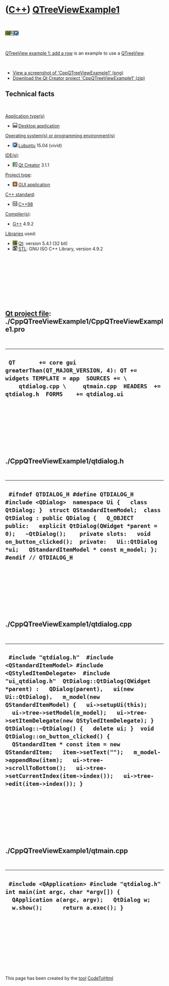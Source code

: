 



 

 

 

 

 

([C++](Cpp.htm)) [QTreeViewExample1](CppQTreeViewExample1.htm)
==============================================================

 

![Qt](PicQt.png)![Qt
Creator](PicQtCreator.png)![Lubuntu](PicLubuntu.png)

 

[QTreeView example 1: add a row](CppQTreeViewExample1.htm) is an example
to use a [QTreeView](CppQTreeView.htm).

 

-   [View a screenshot of
    'CppQTreeViewExample1' (png)](CppQTreeViewExample1.png)
-   [Download the Qt Creator project
    'CppQTreeViewExample1' (zip)](CppQTreeViewExample1.zip)

Technical facts
---------------

 

[Application type(s)](CppApplication.htm)

-   ![Desktop](PicDesktop.png) [Desktop
    application](CppDesktopApplication.htm)

[Operating system(s) or programming environment(s)](CppOs.htm)

-   ![Lubuntu](PicLubuntu.png) [Lubuntu](CppLubuntu.htm) 15.04 (vivid)

[IDE(s)](CppIde.htm):

-   ![Qt Creator](PicQtCreator.png) [Qt Creator](CppQtCreator.htm) 3.1.1

[Project type](CppQtProjectType.htm):

-   ![GUI](PicGui.png) [GUI application](CppGuiApplication.htm)

[C++ standard](CppStandard.htm):

-   ![C++98](PicCpp98.png) [C++98](Cpp98.htm)

[Compiler(s)](CppCompiler.htm):

-   [G++](CppGpp.htm) 4.9.2

[Libraries](CppLibrary.htm) used:

-   ![Qt](PicQt.png) [Qt](CppQt.htm): version 5.4.1 (32 bit)
-   ![STL](PicStl.png) [STL](CppStl.htm): GNU ISO C++ Library, version
    4.9.2

 

 

 

 

 

[Qt project file](CppQtProjectFile.htm): ./CppQTreeViewExample1/CppQTreeViewExample1.pro
----------------------------------------------------------------------------------------

 

  -----------------------------------------------------------------------------------------------------------------------------------------------------------------------------------------
  ` QT       += core gui greaterThan(QT_MAJOR_VERSION, 4): QT += widgets TEMPLATE = app  SOURCES += \     qtdialog.cpp \     qtmain.cpp  HEADERS  += qtdialog.h  FORMS    += qtdialog.ui`
  -----------------------------------------------------------------------------------------------------------------------------------------------------------------------------------------

 

 

 

 

 

./CppQTreeViewExample1/qtdialog.h
---------------------------------

 

  -------------------------------------------------------------------------------------------------------------------------------------------------------------------------------------------------------------------------------------------------------------------------------------------------------------------------------------------------------------------------------------------
  ` #ifndef QTDIALOG_H #define QTDIALOG_H  #include <QDialog>  namespace Ui {   class QtDialog; }  struct QStandardItemModel;  class QtDialog : public QDialog {   Q_OBJECT    public:   explicit QtDialog(QWidget *parent = 0);   ~QtDialog();    private slots:   void on_button_clicked();  private:   Ui::QtDialog *ui;   QStandardItemModel * const m_model; };  #endif // QTDIALOG_H`
  -------------------------------------------------------------------------------------------------------------------------------------------------------------------------------------------------------------------------------------------------------------------------------------------------------------------------------------------------------------------------------------------

 

 

 

 

 

./CppQTreeViewExample1/qtdialog.cpp
-----------------------------------

 

  --------------------------------------------------------------------------------------------------------------------------------------------------------------------------------------------------------------------------------------------------------------------------------------------------------------------------------------------------------------------------------------------------------------------------------------------------------------------------------------------------------------------------------------------------------------------------------------------------------------------------------------------------
  ` #include "qtdialog.h"  #include <QStandardItemModel> #include <QStyledItemDelegate>  #include "ui_qtdialog.h"  QtDialog::QtDialog(QWidget *parent) :   QDialog(parent),   ui(new Ui::QtDialog),   m_model(new QStandardItemModel) {   ui->setupUi(this);   ui->tree->setModel(m_model);   ui->tree->setItemDelegate(new QStyledItemDelegate); }  QtDialog::~QtDialog() {   delete ui; }  void QtDialog::on_button_clicked() {   QStandardItem * const item = new QStandardItem;   item->setText("");   m_model->appendRow(item);   ui->tree->scrollToBottom();   ui->tree->setCurrentIndex(item->index());   ui->tree->edit(item->index()); }`
  --------------------------------------------------------------------------------------------------------------------------------------------------------------------------------------------------------------------------------------------------------------------------------------------------------------------------------------------------------------------------------------------------------------------------------------------------------------------------------------------------------------------------------------------------------------------------------------------------------------------------------------------------

 

 

 

 

 

./CppQTreeViewExample1/qtmain.cpp
---------------------------------

 

  ----------------------------------------------------------------------------------------------------------------------------------------------------------------------
  ` #include <QApplication> #include "qtdialog.h"  int main(int argc, char *argv[]) {   QApplication a(argc, argv);   QtDialog w;   w.show();      return a.exec(); }`
  ----------------------------------------------------------------------------------------------------------------------------------------------------------------------

 

 

 

 

 





 




This page has been created by the [tool](Tools.htm)
[CodeToHtml](ToolCodeToHtml.htm)

